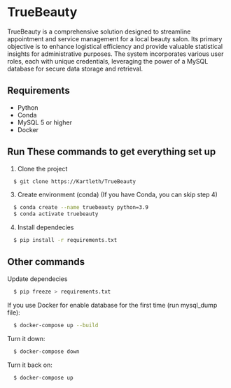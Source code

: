 # TrueBeauty
TrueBeauty is a comprehensive solution designed to streamline appointment and service management for a local beauty salon. Its primary objective is to enhance logistical efficiency and provide valuable statistical insights for administrative purposes. The system incorporates various user roles, each with unique credentials, leveraging the power of a MySQL database for secure data storage and retrieval.
## Requirements
- Python
- Conda
- MySQL 5 or higher
- Docker

## Run These commands to get everything set up

1. Clone the project

```bash
  $ git clone https://Kartleth/TrueBeauty
```

3. Create environment (conda) (If you have Conda, you can skip step 4)

```bash
  $ conda create --name truebeauty python=3.9
  $ conda activate truebeauty
```
4. Install dependecies

```bash
  $ pip install -r requirements.txt
```

## Other commands

Update dependecies

```bash
  $ pip freeze > requirements.txt
```

If you use Docker for enable database for the first time (run mysql_dump file):
```bash
  $ docker-compose up --build
```
Turn it down:
```bash
  $ docker-compose down
```
Turn it back on:
```bash
  $ docker-compose up
```
